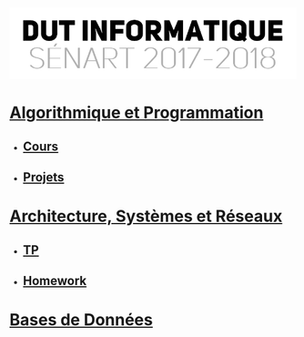 <p align="center"> 
<img src="files/readme.png">
</p>

# [Algorithmique et Programmation](APL/)
- ## [Cours](APL/)
- ## [Projets](APL/projets/)
# [Architecture, Systèmes et Réseaux](ASR/)
- ## [TP](ASR/)
- ## [Homework](ASR/HOMEWORK/)
# [Bases de Données](DB/)
